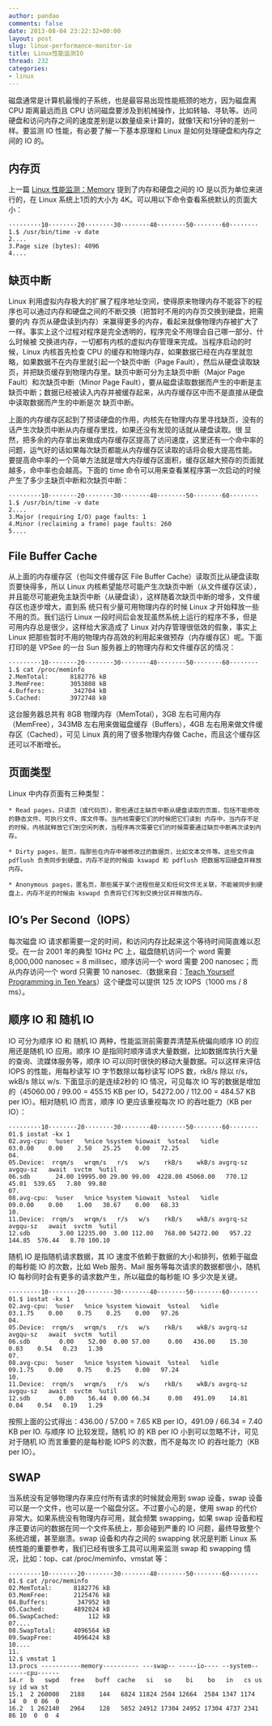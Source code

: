 ```yaml
---
author: pandao
comments: false
date: 2013-08-04 23:22:32+00:00
layout: post
slug: linux-performance-monitor-io
title: Linux性能监测IO
thread: 232
categories:
- linux
---
```


磁盘通常是计算机最慢的子系统，也是最容易出现性能瓶颈的地方，因为磁盘离 CPU 距离最远而且 CPU 访问磁盘要涉及到机械操作，比如转轴、寻轨等。访问硬盘和访问内存之间的速度差别是以数量级来计算的，就像1天和1分钟的差别一样。要监测 IO 性能，有必要了解一下基本原理和 Linux 是如何处理硬盘和内存之间的 IO 的。

## 内存页

上一篇 [Linux 性能监测：Memory](http://linux.cn/article-1771-1.html) 提到了内存和硬盘之间的 IO 是以页为单位来进行的，在 Linux 系统上1页的大小为 4K。可以用以下命令查看系统默认的页面大小：

	·········10········20········30········40········50········60········
	1.$ /usr/bin/time -v date
	2....
	3.Page size (bytes): 4096
	4....

## 缺页中断

Linux 利用虚拟内存极大的扩展了程序地址空间，使得原来物理内存不能容下的程序也可以通过内存和硬盘之间的不断交换（把暂时不用的内存页交换到硬盘，把需要的内 存页从硬盘读到内存）来赢得更多的内存，看起来就像物理内存被扩大了一样。事实上这个过程对程序是完全透明的，程序完全不用理会自己哪一部分、什么时候被 交换进内存，一切都有内核的虚拟内存管理来完成。当程序启动的时候，Linux 内核首先检查 CPU 的缓存和物理内存，如果数据已经在内存里就忽略，如果数据不在内存里就引起一个缺页中断（Page Fault），然后从硬盘读取缺页，并把缺页缓存到物理内存里。缺页中断可分为主缺页中断（Major Page Fault）和次缺页中断（Minor Page Fault），要从磁盘读取数据而产生的中断是主缺页中断；数据已经被读入内存并被缓存起来，从内存缓存区中而不是直接从硬盘中读取数据而产生的中断是次 缺页中断。

上面的内存缓存区起到了预读硬盘的作用，内核先在物理内存里寻找缺页，没有的话产生次缺页中断从内存缓存里找，如果还没有发现的话就从硬盘读取。很 显然，把多余的内存拿出来做成内存缓存区提高了访问速度，这里还有一个命中率的问题，运气好的话如果每次缺页都能从内存缓存区读取的话将会极大提高性能。 要提高命中率的一个简单方法就是增大内存缓存区面积，缓存区越大预存的页面就越多，命中率也会越高。下面的 time 命令可以用来查看某程序第一次启动的时候产生了多少主缺页中断和次缺页中断：

	·········10········20········30········40········50········60········
	1.$ /usr/bin/time -v date
	2....
	3.Major (requiring I/O) page faults: 1
	4.Minor (reclaiming a frame) page faults: 260
	5....

## File Buffer Cache

从上面的内存缓存区（也叫文件缓存区 File Buffer Cache）读取页比从硬盘读取页要快得多，所以 Linux 内核希望能尽可能产生次缺页中断（从文件缓存区读），并且能尽可能避免主缺页中断（从硬盘读），这样随着次缺页中断的增多，文件缓存区也逐步增大，直到系 统只有少量可用物理内存的时候 Linux 才开始释放一些不用的页。我们运行 Linux 一段时间后会发现虽然系统上运行的程序不多，但是可用内存总是很少，这样给大家造成了 Linux 对内存管理很低效的假象，事实上 Linux 把那些暂时不用的物理内存高效的利用起来做预存（内存缓存区）呢。下面打印的是 VPSee 的一台 Sun 服务器上的物理内存和文件缓存区的情况：

	·········10········20········30········40········50········60········
	1.$ cat /proc/meminfo
	2.MemTotal:      8182776 kB
	3.MemFree:       3053808 kB
	4.Buffers:        342704 kB
	5.Cached:        3972748 kB

这台服务器总共有 8GB 物理内存（MemTotal），3GB 左右可用内存（MemFree），343MB 左右用来做磁盘缓存（Buffers），4GB 左右用来做文件缓存区（Cached），可见 Linux 真的用了很多物理内存做 Cache，而且这个缓存区还可以不断增长。

## 页面类型

Linux 中内存页面有三种类型：
	
	* Read pages，只读页（或代码页），那些通过主缺页中断从硬盘读取的页面，包括不能修改的静态文件、可执行文件、库文件等。当内核需要它们的时候把它们读到 内存中，当内存不足的时候，内核就释放它们到空闲列表，当程序再次需要它们的时候需要通过缺页中断再次读到内存。
	
	* Dirty pages，脏页，指那些在内存中被修改过的数据页，比如文本文件等。这些文件由 pdflush 负责同步到硬盘，内存不足的时候由 kswapd 和 pdflush 把数据写回硬盘并释放内存。
	
	* Anonymous pages，匿名页，那些属于某个进程但是又和任何文件无关联，不能被同步到硬盘上，内存不足的时候由 kswapd 负责将它们写到交换分区并释放内存。
## IO’s Per Second（IOPS）
每次磁盘 IO 请求都需要一定的时间，和访问内存比起来这个等待时间简直难以忍受。在一台 2001 年的典型 1GHz PC 上，磁盘随机访问一个 word 需要 8,000,000 nanosec = 8 millisec，顺序访问一个 word 需要 200 nanosec；而从内存访问一个 word 只需要 10 nanosec.（数据来自：[Teach Yourself Programming in Ten Years](http://norvig.com/21-days.html)）这个硬盘可以提供 125 次 IOPS（1000 ms / 8 ms）。

## 顺序 IO 和 随机 IO

IO 可分为顺序 IO 和 随机 IO 两种，性能监测前需要弄清楚系统偏向顺序 IO 的应用还是随机 IO 应用。顺序 IO 是指同时顺序请求大量数据，比如数据库执行大量的查询、流媒体服务等，顺序 IO 可以同时很快的移动大量数据。可以这样来评估 IOPS 的性能，用每秒读写 IO 字节数除以每秒读写 IOPS 数，rkB/s 除以 r/s，wkB/s 除以 w/s. 下面显示的是连续2秒的 IO 情况，可见每次 IO 写的数据是增加的（45060.00 / 99.00 = 455.15 KB per IO，54272.00 / 112.00 = 484.57 KB per IO）。相对随机 IO 而言，顺序 IO 更应该重视每次 IO 的吞吐能力（KB per IO）：

	·········10········20········30········40········50········60········
	01.$ iostat -kx 1
	02.avg-cpu:  %user   %nice %system %iowait  %steal   %idle
	03.0.00    0.00    2.50   25.25    0.00   72.25
	04.
	05.Device:  rrqm/s   wrqm/s   r/s   w/s    rkB/s    wkB/s avgrq-sz avgqu-sz   await  svctm  %util
	06.sdb       24.00 19995.00 29.00 99.00  4228.00 45060.00   770.12    45.01  539.65   7.80  99.80
	07.
	08.avg-cpu:  %user   %nice %system %iowait  %steal   %idle
	09.0.00    0.00    1.00   30.67    0.00   68.33
	10.
	11.Device:  rrqm/s   wrqm/s   r/s   w/s    rkB/s    wkB/s avgrq-sz avgqu-sz   await  svctm  %util
	12.sdb        3.00 12235.00  3.00 112.00   768.00 54272.00   957.22   144.85  576.44   8.70 100.10

随机 IO 是指随机请求数据，其 IO 速度不依赖于数据的大小和排列，依赖于磁盘的每秒能 IO 的次数，比如 Web 服务、Mail 服务等每次请求的数据都很小，随机 IO 每秒同时会有更多的请求数产生，所以磁盘的每秒能 IO 多少次是关键。

	·········10········20········30········40········50········60········
	01.$ iostat -kx 1
	02.avg-cpu:  %user   %nice %system %iowait  %steal   %idle
	03.1.75    0.00    0.75    0.25    0.00   97.26
	04.
	05.Device:  rrqm/s   wrqm/s   r/s   w/s    rkB/s    wkB/s avgrq-sz avgqu-sz   await  svctm  %util
	06.sdb        0.00    52.00  0.00 57.00     0.00   436.00    15.30     0.03    0.54   0.23   1.30
	07.
	08.avg-cpu:  %user   %nice %system %iowait  %steal   %idle
	09.1.75    0.00    0.75    0.25    0.00   97.24
	10.
	11.Device:  rrqm/s   wrqm/s   r/s   w/s    rkB/s    wkB/s avgrq-sz avgqu-sz   await  svctm  %util
	12.sdb        0.00    56.44  0.00 66.34     0.00   491.09    14.81     0.04    0.54   0.19   1.29

按照上面的公式得出：436.00 / 57.00 = 7.65 KB per IO，491.09 / 66.34 = 7.40 KB per IO. 与顺序 IO 比较发现，随机 IO 的 KB per IO 小到可以忽略不计，可见对于随机 IO 而言重要的是每秒能 IOPS 的次数，而不是每次 IO 的吞吐能力（KB per IO）。

## SWAP

当系统没有足够物理内存来应付所有请求的时候就会用到 swap 设备，swap 设备可以是一个文件，也可以是一个磁盘分区。不过要小心的是，使用 swap 的代价非常大。如果系统没有物理内存可用，就会频繁 swapping，如果 swap 设备和程序正要访问的数据在同一个文件系统上，那会碰到严重的 IO 问题，最终导致整个系统迟缓，甚至崩溃。swap 设备和内存之间的 swapping 状况是判断 Linux 系统性能的重要参考，我们已经有很多工具可以用来监测 swap 和 swapping 情况，比如：top、cat /proc/meminfo、vmstat 等：

	·········10········20········30········40········50········60········
	01.$ cat /proc/meminfo
	02.MemTotal:      8182776 kB
	03.MemFree:       2125476 kB
	04.Buffers:        347952 kB
	05.Cached:        4892024 kB
	06.SwapCached:        112 kB
	07....
	08.SwapTotal:     4096564 kB
	09.SwapFree:      4096424 kB
	10....
	11.
	12.$ vmstat 1
	13.procs -----------memory---------- ---swap-- -----io---- --system-- -----cpu------
	14.r  b   swpd   free   buff  cache   si   so    bi    bo   in   cs us sy id wa st
	15.1  2 260008   2188    144   6824 11824 2584 12664  2584 1347 1174 14  0  0 86  0
	16.2  1 262140   2964    128   5852 24912 17304 24952 17304 4737 2341 86 10  0  0  4
	